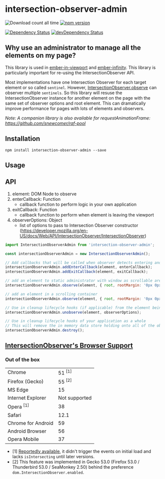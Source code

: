 intersection-observer-admin
==============================================================================
![Download count all time](https://img.shields.io/npm/dt/intersection-observer-admin.svg)
[![npm version](https://badge.fury.io/js/intersection-observer-admin.svg)](http://badge.fury.io/js/intersection-observer-admin)

[![Dependency Status](https://david-dm.org/snewcomer/intersection-observer-admin.svg)](https://david-dm.org/snewcomer/intersection-observer-admin)
[![devDependency Status](https://david-dm.org/snewcomer/intersection-observer-admin/dev-status.svg)](https://david-dm.org/snewcomer/intersection-observer-admin#info=devDependencies)

Why use an administrator to manage all the elements on my page?
------------------------------------------------------------------------------
This library is used in [ember-in-viewport](https://github.com/DockYard/ember-in-viewport) and [ember-infinity](https://github.com/ember-infinity/ember-infinity).  This library is particularly important for re-using the IntersectionObserver API.

Most implementations have one Intersection Observer for each target element or so called `sentinel`.  However, [IntersectionObserver.observe](https://developer.mozilla.org/en-US/docs/Web/API/IntersectionObserver/observe) can observer multiple `sentinels`.  So this library will resuse the IntersectionObserver instance for another element on the page with the same set of observer options and root element.  This can dramatically improve performance for pages with lots of elements and observers.

_Note: A companion library is also available for requestAnimationFrame: https://github.com/snewcomer/raf-pool_

Installation
------------------------------------------------------------------------------

```
npm install intersection-observer-admin --save
```

Usage
------------------------------------------------------------------------------
## API

1. element: DOM Node to observe
2. enterCallback: Function
    - callback function to perform logic in your own application
3. exitCallback: Function
    - callback function to perform when element is leaving the viewport
4. observerOptions: Object
    - list of options to pass to Intersection Observer constructor (https://developer.mozilla.org/en-US/docs/Web/API/IntersectionObserver/IntersectionObserver)

```js
import IntersectionObserverAdmin from 'intersection-observer-admin';

const intersectionObserverAdmin = new IntersectionObserverAdmin();

// Add callbacks that will be called when observer detects entering and leaving viewport
intersectionObserverAdmin.addEnterCallback(element, enterCallback);
intersectionObserverAdmin.addExitCallback(element, exitCallback);

// add an element to static administrator with window as scrollable area
intersectionObserverAdmin.observe(element, { root, rootMargin: '0px 0px 100px 0px', threshold: 0 });

// add an element in a scrolling container
intersectionObserverAdmin.observe(element, { root, rootMargin: '0px 0px 100px 0px', threshold: 0 });

// Use in cleanup lifecycle hooks (if applicable) from the element being observed
intersectionObserverAdmin.unobserve(element, observerOptions);

// Use in cleanup lifecycle hooks of your application as a whole
// This will remove the in memory data store holding onto all of the observers
intersectionObserverAdmin.destroy();
```

[IntersectionObserver's Browser Support](https://platform-status.mozilla.org/)
------------------------------------------------------------------------------
### Out of the box

<table>
    <tr>
        <td>Chrome</td>
        <td>51 <sup>[1]</sup></td>
    </tr>
    <tr>
        <td>Firefox (Gecko)</td>
        <td>55 <sup>[2]</sup></td>
    </tr>
    <tr>
        <td>MS Edge</td>
        <td>15</td>
    </tr>
    <tr>
        <td>Internet Explorer</td>
        <td>Not supported</td>
    </tr>
    <tr>
        <td>Opera <sup>[1]</sup></td>
        <td>38</td>
    </tr>
    <tr>
        <td>Safari</td>
        <td>12.1</td>
    </tr>
    <tr>
        <td>Chrome for Android</td>
        <td>59</td>
    </tr>
    <tr>
        <td>Android Browser</td>
        <td>56</td>
    </tr>
    <tr>
        <td>Opera Mobile</td>
        <td>37</td>
    </tr>
</table>

* [1] [Reportedly available](https://www.chromestatus.com/features/5695342691483648), it didn't trigger the events on initial load and lacks `isIntersecting` until later versions.
* [2] This feature was implemented in Gecko 53.0 (Firefox 53.0 / Thunderbird 53.0 / SeaMonkey 2.50) behind the preference `dom.IntersectionObserver.enabled`.

